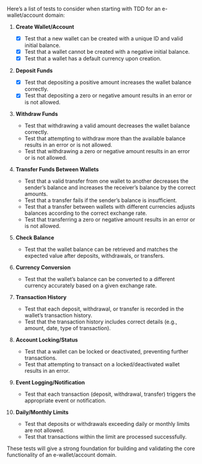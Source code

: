 Here’s a list of tests to consider when starting with TDD for an e-wallet/account domain:

1. **Create Wallet/Account**
    - [x] Test that a new wallet can be created with a unique ID and valid initial balance.
    - [x] Test that a wallet cannot be created with a negative initial balance.
    - [x] Test that a wallet has a default currency upon creation.

2. **Deposit Funds**
    - [x] Test that depositing a positive amount increases the wallet balance correctly.
    - [x] Test that depositing a zero or negative amount results in an error or is not allowed.

3. **Withdraw Funds**
    - Test that withdrawing a valid amount decreases the wallet balance correctly.
    - Test that attempting to withdraw more than the available balance results in an error or is not allowed.
    - Test that withdrawing a zero or negative amount results in an error or is not allowed.

4. **Transfer Funds Between Wallets**
    - Test that a valid transfer from one wallet to another decreases the sender’s balance and increases the receiver’s
      balance by the correct amounts.
    - Test that a transfer fails if the sender’s balance is insufficient.
    - Test that a transfer between wallets with different currencies adjusts balances according to the correct exchange
      rate.
    - Test that transferring a zero or negative amount results in an error or is not allowed.

5. **Check Balance**
    - Test that the wallet balance can be retrieved and matches the expected value after deposits, withdrawals, or
      transfers.

6. **Currency Conversion**
    - Test that the wallet’s balance can be converted to a different currency accurately based on a given exchange rate.

7. **Transaction History**
    - Test that each deposit, withdrawal, or transfer is recorded in the wallet’s transaction history.
    - Test that the transaction history includes correct details (e.g., amount, date, type of transaction).

8. **Account Locking/Status**
    - Test that a wallet can be locked or deactivated, preventing further transactions.
    - Test that attempting to transact on a locked/deactivated wallet results in an error.

9. **Event Logging/Notification**
    - Test that each transaction (deposit, withdrawal, transfer) triggers the appropriate event or notification.

10. **Daily/Monthly Limits**
    - Test that deposits or withdrawals exceeding daily or monthly limits are not allowed.
    - Test that transactions within the limit are processed successfully.

These tests will give a strong foundation for building and validating the core functionality of an e-wallet/account
domain.